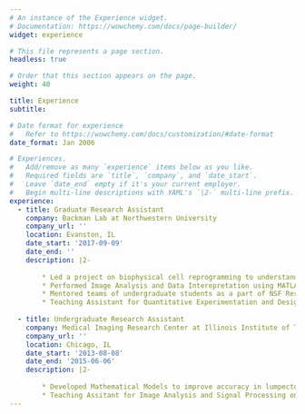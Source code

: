 ```yaml
---
# An instance of the Experience widget.
# Documentation: https://wowchemy.com/docs/page-builder/
widget: experience

# This file represents a page section.
headless: true

# Order that this section appears on the page.
weight: 40

title: Experience
subtitle:

# Date format for experience
#   Refer to https://wowchemy.com/docs/customization/#date-format
date_format: Jan 2006

# Experiences.
#   Add/remove as many `experience` items below as you like.
#   Required fields are `title`, `company`, and `date_start`.
#   Leave `date_end` empty if it's your current employer.
#   Begin multi-line descriptions with YAML's `|2-` multi-line prefix.
experience:
  - title: Graduate Research Assistant
    company: Backman Lab at Northwestern University
    company_url: ''
    location: Evanston, IL
    date_start: '2017-09-09'
    date_end: ''
    description: |2-
                
        * Led a project on biophysical cell reprogramming to understand the role of chromatin conformation in stem cell differentiation.
        * Performed Image Analysis and Data Interepretation using MATLAB and Python.
        * Mentored teams of undergraduate students as a part of NSF Research Experience and Mentoring Program.
        * Teaching Assistant for Quantitative Experimentation and Design.
        
  - title: Undergraduate Research Assistant
    company: Medical Imaging Research Center at Illinois Institute of Technnology
    company_url: ''
    location: Chicago, IL
    date_start: '2013-08-08'
    date_end: '2015-06-06'
    description: |2-
                
        * Developed Mathematical Models to improve accuracy in lumpectomy margin assessment protocols.
        * Teaching Assitant for Image Analysis and Signal Processing on MATLAB.
---
```

